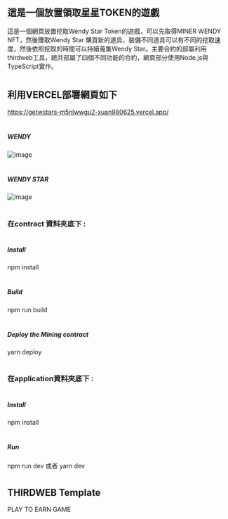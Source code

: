 
# <h2> 這是一個放置領取星星TOKEN的遊戲
這是一個網頁放置挖取Wendy Star Token的遊戲，可以先取得MINER WENDY NFT，然後賺取Wendy Star 購買新的道具，裝備不同道具可以有不同的挖取速度，然後依照挖取的時間可以持續蒐集Wendy Star。主要合約的部屬利用thirdweb工具，總共部屬了四個不同功能的合約，網頁部分使用Node.js與TypeScript實作。
# <h2> 利用VERCEL部署網頁如下
https://getwstars-m5nlwwgu2-xuan980625.vercel.app/

# <h5>WENDY
![image](https://github.com/XUAN980625/P2E-GAME/assets/29189675/9c4a655e-df0c-4e94-883d-de91b801099b)
# <h5>WENDY STAR 
![image](https://github.com/XUAN980625/P2E-GAME/assets/29189675/f28755fe-058a-44ca-878b-cdb7c23d8311)

# <h3> 在contract 資料夾底下 : 
# <h5>Install
npm install
# <h5>Build
npm run build 
# <h5>Deploy the Mining contract
yarn deploy
# <h3>在application資料夾底下 : 
# <h5> Install
npm install
# <h5> Run
npm run dev  或者  yarn dev




# <h2> THIRDWEB Template
PLAY TO EARN GAME
